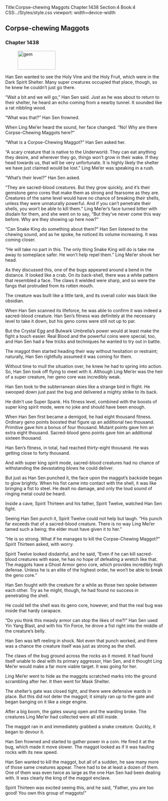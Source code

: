 Title:Corpse-chewing Maggots 
Chapter:1438 
Section:4 
Book:4 
CSS:../Styles/style.css 
viewport: width=device-width
  
## Corpse-chewing Maggots
### Chapter 1438 
<figure>
	<img src="../Images/gem.gif" alt="gem" id="gem" width="120" height="60" />
</figure>
  

  
  Han Sen wanted to see the Holy Vine and the Holy Fruit, which were in the Dark Spirit Shelter. Many super creatures occupied that place, though, so he knew he couldn’t just go there.

“Wait a bit and we will go,” Han Sen said. Just as he was about to return to their shelter, he heard an echo coming from a nearby tunnel. It sounded like a rat nibbling wood.

“What was that?” Han Sen frowned.

When Ling Mei’er heard the sound, her face changed. “No! Why are there Corpse-Chewing Maggots here?”

“What is a Corpse-Chewing Maggot?” Han Sen asked her.

“A scary creature that is native to the Underworld. They can eat anything they desire, and wherever they go, things won’t grow in their wake. If they head towards us, that will be very unfortunate. It is highly likely the shelter we have just claimed would be lost.” Ling Mei’er was speaking in a rush.

“What’s their level?” Han Sen asked.

“They are sacred-blood creatures. But they grow quickly, and it’s their gemstone geno cores that make them as strong and fearsome as they are. Creatures of the same level would have no chance of breaking their shells, unless they were unnaturally powerful. And if you can’t penetrate their shells, you won’t be able to kill them.” Ling Mei’er’s face turned bitter with disdain for them, and she went on to say, “But they’ve never come this way before. Why are they showing up here now?”

“Can Snake King do something about them?” Han Sen listened to the chewing sound, and as he spoke, he noticed its volume increasing. It was coming closer.

“He will take no part in this. The only thing Snake King will do is take me away to someplace safer. He won’t help repel them.” Ling Mei’er shook her head.

As they discussed this, one of the bugs appeared around a bend in the distance. It looked like a crab. On its back-shell, there was a white pattern that resembled a face. The claws it wielded were sharp, and so were the fangs that protruded from its rotten mouth.

The creature was built like a little tank, and its overall color was black like obsidian.

When Han Sen scanned its lifeforce, he was able to confirm it was indeed a sacred-blood creature. Han Sen’s fitness was definitely at the necessary level to take it down, but his geno cores were still not up to par.

But the Crystal Egg and Bulwark Umbrella’s power would at least make the fight a touch easier. Real Blood and the powerful coins were special, too, and Han Sen had a few tricks and techniques he wanted to try out in battle.

The maggot then started heading their way without hesitation or restraint; naturally, Han Sen rightfully assumed it was coming for them.

Without time to mull the situation over, he knew he had to spring into action. So, Han Sen took off flying to meet with it. Although Ling Mei’er was the heir of a super creature, her geno core was incredibly weak.

Han Sen took to the subterranean skies like a strange bird in flight. He swooped down just past the bug and delivered a mighty strike to its back.

He didn’t use Super Spank. His fitness level, combined with the boosts of super king spirit mode, were no joke and should have been enough.

When Han Sen first became a demigod, he had eight thousand fitness. Ordinary geno points boosted that figure up an additional two thousand. Primitive gave him a bonus of four thousand. Mutant points gave him an extra eight thousand. Sacred-blood geno points gave him an additional sixteen thousand.

Han Sen’s fitness, in total, had reached thirty-eight thousand. He was getting close to forty thousand.

And with super king spirit mode, sacred-blood creatures had no chance of withstanding the devastating blows he could deliver.

But just as Han Sen punched it, the face upon the maggot’s backside began to glow brightly. When his fist came into contact with the shell, it was like bringing a fist to steel. He dealt no damage, and only the loud sound of ringing metal could be heard.

Inside a cave, Spirit Thirteen and his father, Spirit Twelve, watched Han Sen fight.

Seeing Han Sen punch it, Spirit Twelve could not help but laugh. “His punch far exceeds that of a sacred-blood creature. There is no way Ling Mei’er tamed such a being; the elder must have given it to her.”

“He is so strong. What if he manages to kill the Corpse-Chewing Maggot?” Spirit Thirteen asked, with worry.

Spirit Twelve looked disdainful, and he said, “Even if he can kill sacred-blood creatures with ease, he has no hope of defeating a wretch like that. The maggots have a Ghost Armor geno core, which provides incredibly high defense. Unless he is an elite of the highest order, he won’t be able to break the geno core.”

Han Sen fought with the creature for a while as those two spoke between each other. Try as he might, though, he had found no success in penetrating the shell.

He could tell the shell was its geno core, however, and that the real bug was inside that hardy carapace.

“Do you think this measly armor can stop the likes of me?!” Han Sen used Yin Yang Blast, and with his Yin Force, he drove a fist right into the middle of the creature’s belly.

Han Sen was left reeling in shock. Not even that punch worked, and there was a chance the creature itself was just as strong as the shell.

The claws of the bug ground across the rocks as it moved. It had found itself unable to deal with its primary aggressor, Han Sen, and it thought Ling Mei’er would make a far more viable target. It was going for her.

Ling Mei’er went to hide as the maggots scratched marks into the ground scrambling after her. It then went for Mask Shelter.

The shelter’s gate was closed tight, and there were defensive wards in place. But this did not deter the maggot; it simply ran up to the gate and began banging on it like a siege engine.

After a big boom, the gates swung open and the warding broke. The creatures Ling Mei’er had collected were all still inside.

The maggot ran in and immediately grabbed a snake creature. Quickly, it began to devour it.

Han Sen frowned and started to gather power in a coin. He fired it at the bug, which made it move slower. The maggot looked as if it was hauling rocks with its new speed.

Han Sen wanted to kill the maggot, but all of a sudden, he saw many more of those same creatures appear. There had to be at least a dozen of them. One of them was even twice as large as the one Han Sen had been dealing with. It was clearly the king of the maggot enclave.

Spirit Thirteen was excited seeing this, and he said, “Father, you are too good! You own this group of maggots!”
